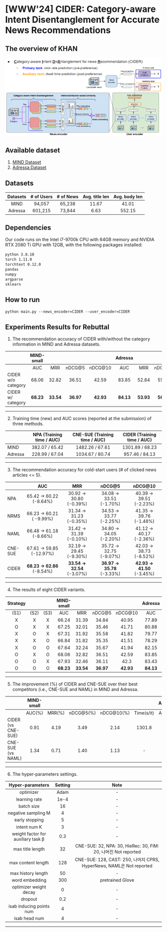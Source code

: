 # [WWW'24] CIDER: Category-aware Intent Disentanglement for Accurate News Recommendations

## The overview of KHAN
![The overview of KHAN](./assets/overview.PNG)

## Available dataset
1. [MIND Dataset](https://msnews.github.io/)
2. [Adressa Dataset](https://reclab.idi.ntnu.no/dataset/)

## Datasets
|Datasets|# of Users|# of News|Avg. title len|Avg. body len|
|:---:|:---:|:---:|:---:|:---:|
|MIND|94,057|65,238|11.67|41.01|
|Adressa|601,215|73,844|6.63|552.15|

## Dependencies
Our code runs on the Intel i7-9700k CPU with 64GB memory and NVIDIA RTX 2080 Ti GPU with 12GB, with the following packages installed:
```
python 3.8.10
torch 1.11.0
torchtext 0.12.0
pandas
numpy
argparse
sklearn
```
## How to run
```
python main.py --news_encoder=CIDER --user_encoder=CIDER
```

## Experiments Results for Rebuttal

 1. The recommendation accuracy of CIDER with/without the category information in MIND and Adressa datasets.

|     　               | **MIND-small**                      |||| **Adressa**                     ||||
|----------------------|:----------:|:-----:|:------:|:--------:|:-------:|:-----:|:------:|:-------:|
| 　                   |     AUC    |  MRR  | nDCG@5 |  nDCG@10 |   AUC   |  MRR  | nDCG@5 | nDCG@10 |
| CIDER   w/o category |    68.06   | 32.82 |  36.51 |   42.59  |  83.85  | 52.84 |  55.33 |  60.35  |
|  CIDER   w/ category |  **68.23** | **33.54** |  **36.97** | **42.93**    |  **84.13**  | **53.93** |  **56.64** |  **61.15**  |


---


 2. Training time (new) and AUC scores (reported at the submission) of three methods.

|         | NPA (Training time / AUC) | CNE-SUE (Training time / AUC) | **CIDER** (Training time / AUC) |
|---------|:-------------------------:|:-----------------------------:|:---------------------------:|
|   MIND  |       382.07 / 65.42      |        1482.26 / 67.61        |       1301.89 / 68.23       |
| Adressa |       228.99 / 67.04      |        1034.67 / 80.74        |        957.46 / 84.13       |


---


3. The recommendation accuracy for cold-start users (# of clicked news articles <= 5).

|         |            AUC           |           MRR           |          nDCG@5         |         nDCG@10         |
|---------|:------------------------:|:-----------------------:|:-----------------------:|:-----------------------:|
|   NPA   |  65.42 → 60.22  (-8.64%) | 30.92 → 30.80  (-0.39%) | 34.08 → 33.51  (-1.70%) | 40.39 → 39.51  (-2.23%) |
|   NRMS  | 66.23 → 60.21  ( -9.99%) | 31.34 → 31.23  (-0.35%) | 34.53 → 33.77  (-2.25%) | 41.35 → 39.76  (-1.48%) |
|   NAML  |  66.48 → 61.18  (-8.66%) | 31.42 → 31.39  (-0.10%) | 34.80 → 34.05  (-2.20%) | 41.12 → 40.17  (-2.36%) |
| CNE-SUE | 67.61 → 59.85  (-12.97%) | 32.19 → 29.45  (-9.30%) | 35.72 → 32.75  (-9.07%) | 42.03 → 38.73  (-8.52%) |
|  CIDER  |  **68.23 → 62.86** (-8.54%)  | **33.54 → 32.54**  (-3.07%) | **36.97 → 35.78**  (-3.33%) | **42.93 → 41.50**  (-3.45%) |


---


4. The results of eight CIDER variants.

|     Strategy |      |      | MIND-small |       |        |          | Adressa |       |        |         |
|:------------:|:----:|:----:|:----------:|:-----:|:------:|:--------:|:-------:|:-----:|:------:|:-------:|
|     (S1)     | (S2) | (S3) |     AUC    |  MRR  | nDCG@5 |  nDCG@10 |   AUC   |  MRR  | nDCG@5 | nDCG@10 |
|       X      |   X  |   X  |    66.24   | 31.39 |  34.84 |   40.95  |  77.89  | 48.31 |  49.04 |  55.46  |
|       O      |   X  |   X  |    67.25   | 32.01 |  35.46 |   41.71  |  80.88  | 50.94 |  52.66 |  58.86  |
|       X      |   O  |   X  |    67.31   | 31.92 |  35.58 |   41.82  |  79.77  | 50.47 |  51.99 |  58.68  |
|       X      |   X  |   O  |    66.84   | 31.82 |  35.35 |   41.51  |  78.29  | 50.06 |  49.91 |  57.04  |
|       X      |   O  |   O  |    67.64   | 32.24 |  35.67 |   41.94  |  82.15  |   52  |  53.31 |  59.13  |
|       O      |   X  |   O  |    68.06   | 32.82 |  36.51 |   42.59  |  83.85  | 52.84 |  55.33 |  60.35  |
|       O      |   O  |   X  |    67.93   | 32.46 |  36.11 |   42.3   |  83.43  | 52.77 |  55.18 |  60.32  |
|       O      |   O  |   O  |    **68.23**   | **33.54** |  **36.97** | **42.93**    |  **84.13**  | **53.93** |  **56.64** |  **61.14**  |


---


5. The improvement (%) of CIDER and CNE-SUE over their best competitors (i.e., CNE-SUE and NAML) in MIND and Adressa.

|                    | MIND-small |        |           |            |            | Adressa |        |           |            |            |
|--------------------|:----------:|:------:|:---------:|:----------:|:----------:|:-------:|:------:|:---------:|:----------:|:----------:|
|                    |   AUC(%)   | MRR(%) | nDCG@5(%) | nDCG@10(%) | Time(s/it) |  AUC(%) | MRR(%) | nDCG@5(%) | nDCG@10(%) | Time(s/it) |
| CIDER (vs CNE-SUE) |    0.91    |  4.19  |    3.49   |    2.14    |   1301.8   |   4.19  |  6.31  |   12.81   |    7.04    |    957.4   |
|  CNE-SUE (vs NAML) |    1.34    |  0.71  |    1.40   |    1.13    |      -     |    -    |    -   |     -     |      -     |      -     |


---


6. The hyper-parameters settings.

|          Hyper-parameters          | Setting |                                 Note                                 |
|:----------------------------------:|:-------:|:--------------------------------------------------------------------:|
|              optimizer             |   Adam  |                                   -                                  |
|            learning rate           |   1e-4  |                                   -                                  |
|             batch size             |    16   |                                   -                                  |
|         negative sampling M        |    4    |                                   -                                  |
|           early stopping           |    5    |                                   -                                  |
|            intent num K            |    3    |                                   -                                  |
| weight factor for auxiliary task β |   0.3   |                                   -                                  |
|          max title length          |    32   |    CNE-SUE: 32, NPA: 30, HieRec: 30, FIM: 20, 나머진 Not reported    |
|         max content length         |   128   | CNE-SUE: 128, CAST: 250, 나머지 CPRS, HyperNews, NAML은 Not reported |
|         max history length         |    50   |                                   -                                  |
|           word embedding           |   300   |                           pretrained Glove                           |
|       optimizer weight decay       |    0    |                                   -                                  |
|               dropout              |   0.2   |                                   -                                  |
|      isab inducing points num      |    4    |                                   -                                  |
|            isab head num           |    4    |                                   -                                  |

---
